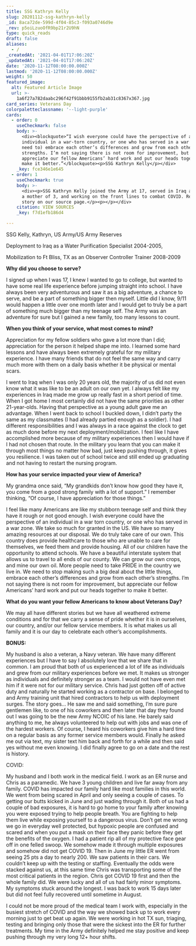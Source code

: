 ```yaml
---
title: SSG Kathryn Kelly
slug: 20201112-ssg-kathryn-kelly
_id: 8aca72de-599d-4f04-85c3-f093a0746d9e
_rev: p5oiLzuoOfR9bp21r2U9hN
type: quick_reads
draft: false
aliases:
  - /
_createdAt: '2021-04-01T17:06:20Z'
_updatedAt: '2021-04-01T17:06:20Z'
date: '2020-11-12T08:00:00.000Z'
lastmod: '2020-11-12T08:00:00.000Z'
weight: 50
featured_image:
  alt: Featured Article Image
  url: >-
    1a6f27a782daabc296f42f91bbb9155fb2ab31c8367x367.jpg
card_series: Veterans Day
colorpaletteclassname: '--light-purple'
cards:
  - order: 0
    useCheckmark: false
    body: >-
      <div><blockquote>“I wish everyone could have the perspective of an
      individual in a war-torn country, or one who has served in a war zone…(We
      need to) embrace each other’s differences and grow from each other’s
      strengths. I’m not saying there is not room for improvement, but
      appreciate our fellow Americans’ hard work and put our heads together to
      make it better.”</blockquote><p>SSG Kathryn Kelly</p></div>
    _key: fce346e1e645
  - order: 1
    useCheckmark: true
    body: >-
      <div><p>SSG Kathryn Kelly joined the Army at 17, served in Iraq and now is
      a mother of 3, and working on the front lines to combat COVID. Read her
      story on our source page.</p><p></p></div>
    citation: VIEW SOURCES
    _key: f7d1efb186d4

---
```

SSG Kelly, Kathryn, US Army/US Army Reserves

Deployment to Iraq as a Water Purification Specialist 2004-2005,

Mobilization to Ft Bliss, TX as an Observer Controller Trainer 2008-2009

**Why did you choose to serve?**

I signed up when I was 17, I knew I wanted to go to college, but wanted to have some real life experience before jumping straight into school. I have always been very adventurous and saw it as a big adventure, a chance to serve, and be a part of something bigger then myself. Little did I know, 9/11 would happen a little over one month later and I would get to truly be a part of something much bigger than my teenage self. The Army was an adventure for sure but I gained a new family, too many lessons to count.

**When you think of your service, what most comes to mind?**

Appreciation for my fellow soldiers who gave a lot more than I did; appreciation for the person it helped shape me into. I learned some hard lessons and have always been extremely grateful for my military experience. I have many friends that do not feel the same way and carry much more with them on a daily basis whether it be physical or mental scars.

I went to Iraq when I was only 20 years old, the majority of us did not even know what it was like to be an adult on our own yet. I always felt like my experiences in Iraq made me grow up really fast in a short period of time. When I got home I most certainly did not have the same priorities as other 21-year-olds. Having that perspective as a young adult gave me an advantage. When I went back to school I buckled down, I didn’t party the same as my classmates (I had already partied enough as a soldier). I had different responsibilities and I was always in a race against the clock to get as much done before my next deployment/mobilization. I feel like I have accomplished more because of my military experiences then I would have if I had not chosen that route. In the military you learn that you can make it through most things no matter how bad, just keep pushing through, it gives you resilience. I was taken out of school twice and still ended up graduating and not having to restart the nursing program.

**How has your service impacted your view of America?**

My grandma once said, “My grandkids don’t know how good they have it, you come from a good strong family with a lot of support.” I remember thinking, “Of course, I have appreciation for those things.”

I feel like many Americans are like my stubborn teenage self and think they have it rough or not good enough. I wish everyone could have the perspective of an individual in a war torn country, or one who has served in a war zone. We take so much for granted in the US. We have so many amazing resources at our disposal. We do truly take care of our own. This country does provide healthcare to those who are unable to care for themselves, we feed them and provide housing. All of our children have the opportunity to attend schools. We have a beautiful interstate system that allows us to travel to all ends of our county. We can grow our own crops, and mine our own oil. More people need to take PRIDE in the country we live in. We need to stop making such a big deal about the little things, embrace each other’s differences and grow from each other’s strengths. I’m not saying there is not room for improvement, but appreciate our fellow Americans’ hard work and put our heads together to make it better.

**What do you want your fellow Americans to know about Veterans Day?**

We may all have different stories but we have all weathered extreme conditions and for that we carry a sense of pride whether it is in ourselves, our country, and/or our fellow service members. It is what makes us all family and it is our day to celebrate each other’s accomplishments.

**BONUS:**

My husband is also a veteran, a Navy veteran. We have many different experiences but I have to say I absolutely love that we share that in common. I am proud that both of us experienced a lot of life as individuals and grew from our military experiences before we met. It makes us stronger as individuals and definitely stronger as a team. I would not have even met him if it were not for our military service. Chris had just gotten off of active duty and naturally he started working as a contractor on base. I belonged to and Army training unit that hired contractors to help us with deployment surges. The story goes… He saw me and said something, I’m sure pure gentlemen like, to one of his coworkers and then later that day they found out I was going to be the new Army NCOIC of his lane. He barely said anything to me, he always volunteered to help out with jobs and was one of the hardest workers. Of course, I heard his coworkers give him a hard time on a regular basis as any former service members would. Finally he asked me out via text, my sister text him back and forth for a while and then said yes without me even knowing. I did finally agree to go on a date and the rest is history.



COVID:

My husband and I both work in the medical field. I work as an ER nurse and Chris as a paramedic. We have 3 young children and live far away from any family. COVID has impacted our family hard like most families in this world. We went from being scared in April and only seeing a couple of cases. To getting our butts kicked in June and just wading through it. Both of us had a couple of bad exposures, it is hard to go home to your family after knowing you were exposed trying to help people breath. You are fighting to help them live while exposing yourself to a dangerous virus. Don’t get me wrong we go in everyday well protected, but hypoxic people are confused and scared and when you put a mask on their face they panic before they get the benefits of the oxygen. I had a patient rip all of my protective face gear off in one felled swoop. We somehow made it through multiple exposures and somehow did not get COVID 19. Then in June my little ER went from seeing 25 pts a day to nearly 200. We saw patients in their cars. We couldn’t keep up with the testing or staffing. Eventually the odds were stacked against us, at this same time Chris was transporting some of the most critical patients in the region. Chris got COVID 19 first and then the whole family did. We were lucky and all of us had fairly minor symptoms. My symptoms stuck around the longest. I was back to work 15 days later but did not feel fully recovered until sometime in August.

I could not be more proud of the medical team I work with, especially in the busiest stretch of COVID and the way we showed back up to work every morning just to get beat up again. We were working in hot TX sun, triaging, testing and bringing only those that were the sickest into the ER for further treatments. My time in the Army definitely helped me stay positive and keep pushing through my very long 12+ hour shifts.